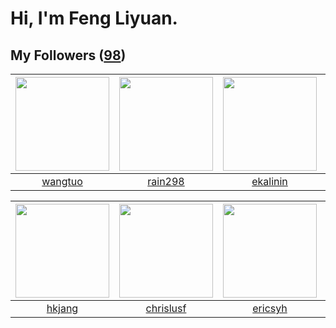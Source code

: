 # Hi, I'm Feng Liyuan.

## My Followers ([98](https://github.com/SunRunAway?tab=followers))

| <img src="https://avatars.githubusercontent.com/u/1171686?v=4" width="150" height="150" /> | <img src="https://avatars.githubusercontent.com/u/20725525?v=4" width="150" height="150" /> | <img src="https://avatars.githubusercontent.com/u/234891?v=4" width="150" height="150" /> | <img src="https://avatars.githubusercontent.com/u/8664695?v=4" width="150" height="150" /> |
| :----------------------------------------------------------------------------------------: | :-----------------------------------------------------------------------------------------: | :---------------------------------------------------------------------------------------: | :----------------------------------------------------------------------------------------: |
|                            [wangtuo](https://github.com/wangtuo)                           |                            [rain298](https://github.com/rain298)                            |                          [ekalinin](https://github.com/ekalinin)                          |                        [landylee007](https://github.com/landylee007)                       |

| <img src="https://avatars.githubusercontent.com/u/3069493?v=4" width="150" height="150" /> | <img src="https://avatars.githubusercontent.com/u/1543151?v=4" width="150" height="150" /> | <img src="https://avatars.githubusercontent.com/u/10498732?v=4" width="150" height="150" /> | <img src="https://avatars.githubusercontent.com/u/552936?v=4" width="150" height="150" /> |
| :----------------------------------------------------------------------------------------: | :----------------------------------------------------------------------------------------: | :-----------------------------------------------------------------------------------------: | :---------------------------------------------------------------------------------------: |
|                             [hkjang](https://github.com/hkjang)                            |                          [chrislusf](https://github.com/chrislusf)                         |                            [ericsyh](https://github.com/ericsyh)                            |                           [mbautin](https://github.com/mbautin)                           |